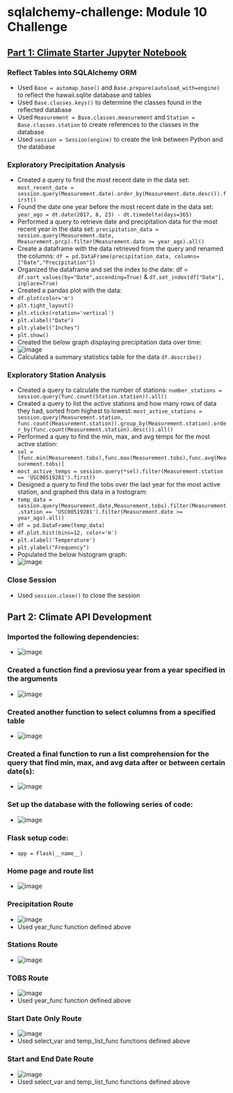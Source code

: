 # sqlalchemy-challenge: Module 10 Challenge
## [Part 1: Climate Starter Jupyter Notebook](https://github.com/lvit001/sqlalchemy-challenge/blob/main/SurfsUp/climate_starter.ipynb)
### Reflect Tables into SQLAlchemy ORM
- Used `Base = automap_base()` and `Base.prepare(autoload_with=engine)` to reflect the hawaii.sqlite database and tables
- Used `Base.classes.keys()` to determine the classes found in the reflected database
- Used `Measurement = Base.classes.measurement` and `Station = Base.classes.station` to create references to the classes in the database
- Used `session = Session(engine)` to create the link between Python and the database
### Exploratory Precipitation Analysis
- Created a query to find the most recent date in the data set: `most_recent_date = session.query(Measurement.date).order_by(Measurement.date.desc()).first()`
- Found the date one year before the most recent date in the data set: `year_ago = dt.date(2017, 8, 23) - dt.timedelta(days=365)`
- Performed a query to retrieve date and precipitation data for the most recent year in the data set: `precipitation_data = session.query(Measurement.date, Measurement.prcp).filter(Measurement.date >= year_ago).all()`
- Create a dataframe with the data retrieved from the query and renamed the columns: `df = pd.DataFrame(precipitation_data, columns=["Date","Precipitation"])`
- Organized the dataframe and set the index to the date: df = `df.sort_values(by="Date",ascending=True)` & `df.set_index(df["Date"], inplace=True)`
- Created a pandas plot with the data:
- `df.plot(color='m')`
- `plt.tight_layout()`
- `plt.xticks(rotation='vertical')`
- `plt.xlabel("Date")`
- `plt.ylabel("Inches")`
- `plt.show()`
- Created the below graph displaying precipitation data over time:
- ![image](https://github.com/lvit001/sqlalchemy-challenge/assets/140283164/fb19015b-e883-4202-b550-6c4853692b70)
- Calculated a summary statistics table for the data `df.describe()`
### Exploratory Station Analysis
- Created a query to calculate the number of stations: `number_stations = session.query(func.count(Station.station)).all()`
- Created a query to list the active stations and how many rows of data they had, sorted from highest to lowest: `most_active_stations = session.query(Measurement.station, func.count(Measurement.station)).group_by(Measurement.station).order_by(func.count(Measurement.station).desc()).all()`
- Performed a quey to find the min, max, and avg temps for the most active station:
- `sel = [func.min(Measurement.tobs),func.max(Measurement.tobs),func.avg(Measurement.tobs)]`
- `most_active_temps = session.query(*sel).filter(Measurement.station == 'USC00519281').first()`
- Designed a query to find the tobs over the last year for the most active station, and graphed this data in a histogram:
- `temp_data = session.query(Measurement.date,Measurement.tobs).filter(Measurement.station == 'USC00519281').filter(Measurement.date >= year_ago).all()`
- `df = pd.DataFrame(temp_data)`
- `df.plot.hist(bins=12, color='m')`
- `plt.xlabel('Temperature')`
- `plt.ylabel("Frequency")`
- Populated the below histogram graph:
- ![image](https://github.com/lvit001/sqlalchemy-challenge/assets/140283164/1dc2a296-945b-4a43-be43-05a5ff42e020)
### Close Session
- Used `session.close()` to close the session
## Part 2: Climate API Development
### Imported the following dependencies:
- ![image](https://github.com/lvit001/sqlalchemy-challenge/assets/140283164/3de29094-d31c-460e-b41a-6c38a10e7d0b)
### Created a function find a previosu year from a year specified in the arguments
- ![image](https://github.com/lvit001/sqlalchemy-challenge/assets/140283164/e1a70a69-d25b-40cc-b094-c64504f08b66)
### Created another function to select columns from a specified table
- ![image](https://github.com/lvit001/sqlalchemy-challenge/assets/140283164/a334f4ad-d330-45b0-a0bf-b2fc22f9ba98)
### Created a final function to run a list comprehension for the query that find min, max, and avg data after or between certain date(s):
- ![image](https://github.com/lvit001/sqlalchemy-challenge/assets/140283164/80165df9-6b11-44ad-b425-33d95457d8b6)
### Set up the database with the following series of code:
- ![image](https://github.com/lvit001/sqlalchemy-challenge/assets/140283164/82826741-4491-4fc6-96cd-15ba68b225b2)
### Flask setup code: 
- `app = Flask(__name__)`
### Home page and route list
- ![image](https://github.com/lvit001/sqlalchemy-challenge/assets/140283164/088a1fce-51a0-4417-b463-9fa2a379e5f2)
### Precipitation Route
- ![image](https://github.com/lvit001/sqlalchemy-challenge/assets/140283164/79e7ee12-68ee-46d0-9a4c-b24e3419e3f6)
- Used year_func function defined above
### Stations Route
- ![image](https://github.com/lvit001/sqlalchemy-challenge/assets/140283164/ae1c6ff1-7592-490a-9bd9-1e775c80c343)
### TOBS Route
- ![image](https://github.com/lvit001/sqlalchemy-challenge/assets/140283164/97a6304a-8d22-4383-a49c-3c3a46608a88)
- Used year_func function defined above
### Start Date Only Route
- ![image](https://github.com/lvit001/sqlalchemy-challenge/assets/140283164/72aeb5d3-7ee0-47e3-8695-05689ec572aa)
- Used select_var and temp_list_func functions defined above
### Start and End Date Route
- ![image](https://github.com/lvit001/sqlalchemy-challenge/assets/140283164/c356b101-0bac-45f9-9fc4-050c526c1f0d)
- Used select_var and temp_list_func functions defined above

